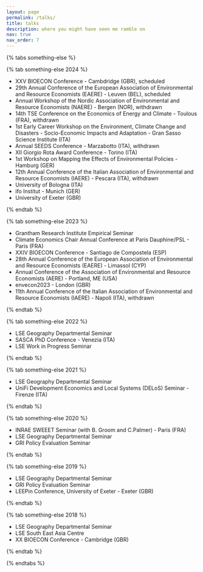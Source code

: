 ```yaml
---
layout: page
permalink: /talks/
title: talks
description: where you might have seen me ramble on  
nav: true
nav_order: 7
---
```




{% tabs something-else %}

{% tab something-else 2024 %}

* XXV BIOECON Conference - Cambdridge (GBR), scheduled
* 29th Annual Conference of the European Association of Environmental and Resource Economists (EAERE) - Leuven (BEL), scheduled
* Annual Workshop of the Nordic Association of Environmental and Resource Economists (NAERE) - Bergen (NOR), withdrawn
* 14th TSE Conference on the Economics of Energy and Climate - Toulous (FRA), withdrawn
* 1st Early Career Workshop on the Environment, Climate Change and Disasters - Socio-Economic Impacts and Adaptation - Gran Sasso Science Institute (ITA)
* Annual SEEDS Conference - Marzabotto (ITA), withdrawn
* XII Giorgio Rota Award Conference - Torino (ITA)
* 1st Workshop on Mapping the Effects of Environmental Policies - Hamburg (GER)
* 12th Annual Conference of the Italian Association of Environmental and Resource Economists (IAERE) - Pescara (ITA), withdrawn
* University of Bologna (ITA)
* ifo Institut - Munich (GER)
* University of Exeter (GBR)

{% endtab %}

{% tab something-else 2023 %}

* Grantham Research Institute Empirical Seminar
* Climate Economics Chair Annual Conference at Paris Dauphine/PSL - Paris (FRA)
* XXIV BIOECON Conference - Santiago de Compostela (ESP)
* 28th Annual Conference of the European Association of Environmental and Resource Economists (EAERE) - Limassol (CYP)
* Annual Conference of the Association of Environmental and Resource Economists (AERE) - Portland, ME (USA)
* envecon2023 - London (GBR)
* 11th Annual Conference of the Italian Association of Environmental and Resource Economists (IAERE) - Napoli (ITA), withdrawn

{% endtab %}

{% tab something-else 2022 %}

* LSE Geography Departmental Seminar 
* SASCA PhD Conference - Venezia (ITA)
* LSE Work in Progress Seminar

{% endtab %}

{% tab something-else 2021 %}

* LSE Geography Departmental Seminar 
* UniFi Development Economics and Local Systems (DELoS) Seminar - Firenze (ITA)

{% endtab %}

{% tab something-else 2020 %}

* INRAE SWEEET Seminar (with B. Groom and C.Palmer) - Paris (FRA)
* LSE Geography Departmental Seminar 
* GRI Policy Evaluation Seminar

{% endtab %}

{% tab something-else 2019 %}

* LSE Geography Departmental Seminar 
* GRI Policy Evaluation Seminar
* LEEPin Conference, University of Exeter - Exeter (GBR)

{% endtab %}

{% tab something-else 2018 %}

* LSE Geography Departmental Seminar 
* LSE South East Asia Centre 
* XX BIOECON Conference - Cambridge (GBR)

{% endtab %}


{% endtabs %}